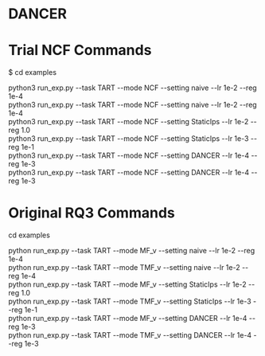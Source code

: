 # DANCER

# Trial NCF Commands
$ cd examples

python3 run_exp.py --task TART --mode NCF --setting naive --lr 1e-2 --reg 1e-4 <br />
python3 run_exp.py --task TART --mode NCF --setting naive --lr 1e-2 --reg 1e-4 <br />
python3 run_exp.py --task TART --mode NCF --setting StaticIps --lr 1e-2 --reg 1.0 <br />
python3 run_exp.py --task TART --mode NCF --setting StaticIps --lr 1e-3 --reg 1e-1 <br />
python3 run_exp.py --task TART --mode NCF --setting DANCER --lr 1e-4 --reg 1e-3 <br />
python3 run_exp.py --task TART --mode NCF --setting DANCER --lr 1e-4 --reg 1e-3 <br />


# Original RQ3 Commands
cd examples

python run_exp.py --task TART --mode MF_v --setting naive --lr 1e-2 --reg 1e-4 <br />
python run_exp.py --task TART --mode TMF_v --setting naive --lr 1e-2 --reg 1e-4 <br />
python run_exp.py --task TART --mode MF_v --setting StaticIps --lr 1e-2 --reg 1.0 <br />
python run_exp.py --task TART --mode TMF_v --setting StaticIps --lr 1e-3 --reg 1e-1 <br />
python run_exp.py --task TART --mode MF_v --setting DANCER --lr 1e-4 --reg 1e-3 <br />
python run_exp.py --task TART --mode TMF_v --setting DANCER --lr 1e-4 --reg 1e-3 <br />
